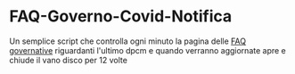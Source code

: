 # FAQ-Governo-Covid-Notifica
Un semplice script che controlla ogni minuto la pagina delle [FAQ governative](http://www.governo.it/it/articolo/domande-frequenti-sulle-misure-adottate-dal-governo/15638) riguardanti l'ultimo dpcm e quando verranno aggiornate apre e chiude il vano disco per 12 volte
